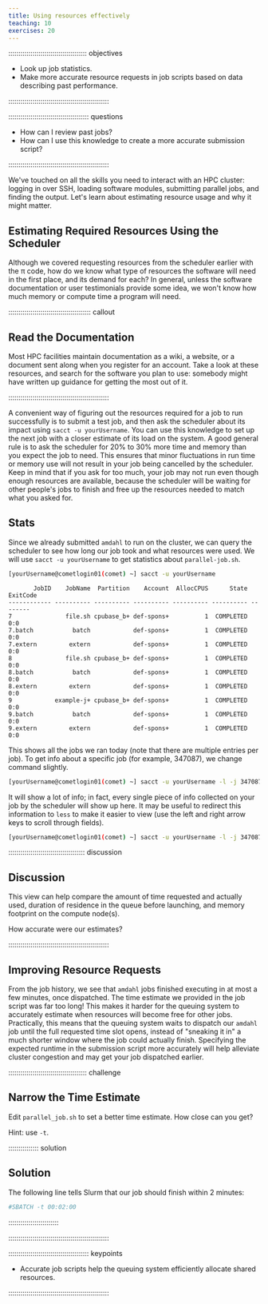 ```yaml
---
title: Using resources effectively
teaching: 10
exercises: 20
---
```




::::::::::::::::::::::::::::::::::::::: objectives

- Look up job statistics.
- Make more accurate resource requests in job scripts based on data
  describing past performance.

::::::::::::::::::::::::::::::::::::::::::::::::::

:::::::::::::::::::::::::::::::::::::::: questions

- How can I review past jobs?
- How can I use this knowledge to create a more accurate submission script?

::::::::::::::::::::::::::::::::::::::::::::::::::

We've touched on all the skills you need to interact with an HPC cluster:
logging in over SSH, loading software modules, submitting parallel jobs, and
finding the output. Let's learn about estimating resource usage and why it
might matter.

## Estimating Required Resources Using the Scheduler

Although we covered requesting resources from the scheduler earlier with the
π code, how do we know what type of resources the software will need in
the first place, and its demand for each? In general, unless the software
documentation or user testimonials provide some idea, we won't know how much
memory or compute time a program will need.

:::::::::::::::::::::::::::::::::::::::::  callout

## Read the Documentation

Most HPC facilities maintain documentation as a wiki, a website, or a
document sent along when you register for an account. Take a look at these
resources, and search for the software you plan to use: somebody might have
written up guidance for getting the most out of it.

::::::::::::::::::::::::::::::::::::::::::::::::::

A convenient way of figuring out the resources required for a job to run
successfully is to submit a test job, and then ask the scheduler about its
impact using `sacct -u yourUsername`. You can use this knowledge to set up the
next job with a closer estimate of its load on the system. A good general rule
is to ask the scheduler for 20% to 30% more time and memory than you expect the
job to need. This ensures that minor fluctuations in run time or memory use
will not result in your job being cancelled by the scheduler. Keep in mind that
if you ask for too much, your job may not run even though enough resources are
available, because the scheduler will be waiting for other people's jobs to
finish and free up the resources needed to match what you asked for.

## Stats

Since we already submitted `amdahl` to run on the cluster, we can query the
scheduler to see how long our job took and what resources were used. We will
use `sacct -u yourUsername` to get statistics about `parallel-job.sh`.

```bash
[yourUsername@cometlogin01(comet) ~] sacct -u yourUsername
```

```output
       JobID    JobName  Partition    Account  AllocCPUS      State ExitCode
------------ ---------- ---------- ---------- ---------- ---------- --------
7               file.sh cpubase_b+ def-spons+          1  COMPLETED      0:0
7.batch           batch            def-spons+          1  COMPLETED      0:0
7.extern         extern            def-spons+          1  COMPLETED      0:0
8               file.sh cpubase_b+ def-spons+          1  COMPLETED      0:0
8.batch           batch            def-spons+          1  COMPLETED      0:0
8.extern         extern            def-spons+          1  COMPLETED      0:0
9            example-j+ cpubase_b+ def-spons+          1  COMPLETED      0:0
9.batch           batch            def-spons+          1  COMPLETED      0:0
9.extern         extern            def-spons+          1  COMPLETED      0:0
```

This shows all the jobs we ran today (note that there are multiple entries per
job).
To get info about a specific job (for example, 347087), we change command
slightly.

```bash
[yourUsername@cometlogin01(comet) ~] sacct -u yourUsername -l -j 347087
```

It will show a lot of info; in fact, every single piece of info collected on
your job by the scheduler will show up here. It may be useful to redirect this
information to `less` to make it easier to view (use the left and right arrow
keys to scroll through fields).

```bash
[yourUsername@cometlogin01(comet) ~] sacct -u yourUsername -l -j 347087 | less -S
```

::::::::::::::::::::::::::::::::::::::  discussion

## Discussion

This view can help compare the amount of time requested and actually
used, duration of residence in the queue before launching, and memory
footprint on the compute node(s).

How accurate were our estimates?


::::::::::::::::::::::::::::::::::::::::::::::::::

## Improving Resource Requests

From the job history, we see that `amdahl` jobs finished executing in
at most a few minutes, once dispatched. The time estimate we provided
in the job script was far too long! This makes it harder for the
queuing system to accurately estimate when resources will become free
for other jobs. Practically, this means that the queuing system waits
to dispatch our `amdahl` job until the full requested time slot opens,
instead of "sneaking it in" a much shorter window where the job could
actually finish. Specifying the expected runtime in the submission
script more accurately will help alleviate cluster congestion and may
get your job dispatched earlier.

:::::::::::::::::::::::::::::::::::::::  challenge

## Narrow the Time Estimate

Edit `parallel_job.sh` to set a better time estimate. How close can
you get?

Hint: use `-t`.

:::::::::::::::  solution

## Solution

The following line tells Slurm that our job should
finish within 2 minutes:

```bash
#SBATCH -t 00:02:00
```

:::::::::::::::::::::::::

::::::::::::::::::::::::::::::::::::::::::::::::::


:::::::::::::::::::::::::::::::::::::::: keypoints

- Accurate job scripts help the queuing system efficiently allocate shared resources.

::::::::::::::::::::::::::::::::::::::::::::::::::

